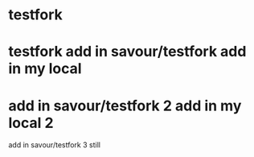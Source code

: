 # testfork
testfork
add in savour/testfork
add in my local
===
add in savour/testfork 2
add in my local 2
===
add in savour/testfork 3 still
